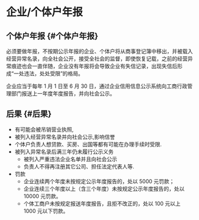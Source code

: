 # 企业/个体户年报


## 个体户年报 {#个体户年报}

必须要做年报，不按期公示年报的企业、个体户将从商事登记簿中移出，并被载入经营异常名录，向全社会公开，接受全社会的监督，即使恢复记载，之前的经营异常痕迹也会一直伴随，企业没有年报将会导致企业有失信记录，出现失信后形成“一处违法，处处受限”的格局。

企业应当于每年 1 月 1 日至 6 月 30 日，通过企业信用信息公示系统向工商行政管理部门报送上一年度年度报告，并向社会公示。


## 后果 {#后果}

-   有可能会被吊销营业执照,
-   被列入经营异常名录并向社会公示,影响信誉
-   个体户负责人想贷款、买房、出国等都有可能在办理手续时受限.
-   被列入异常名录后满三年仍未履行公示义务
    -   被列入严重违法企业名单并且向社会公示
    -   负责人不得再注册其它公司、担任法定代表人等.
-   罚款
    -   企业连续两个年度未按规定公示年度报告的，处以 5000 元罚款；
    -   企业连续三个年度以上（含三个年度）未按规定公示年度报告的，处以 10000 元罚款。
    -   个体工商户未按规定报送年度报告，且拒不改正的，处以 100 元以上 1000 元以下罚款。
